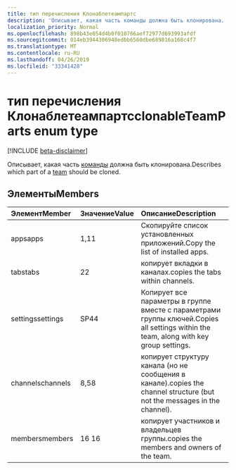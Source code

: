```yaml
---
title: тип перечисления Клонаблетеампартс
description: 'Описывает, какая часть команды должна быть клонирована. '
localization_priority: Normal
ms.openlocfilehash: 898b43e054d4b0f010766aef72977d693993afdf
ms.sourcegitcommit: 014eb3944306948edbb6560dbe689816a168c4f7
ms.translationtype: MT
ms.contentlocale: ru-RU
ms.lasthandoff: 04/26/2019
ms.locfileid: "33341428"
---
```

# <a name="clonableteamparts-enum-type"></a><span data-ttu-id="631ae-103">тип перечисления Клонаблетеампартс</span><span class="sxs-lookup"><span data-stu-id="631ae-103">clonableTeamParts enum type</span></span>

[!INCLUDE [beta-disclaimer](../../includes/beta-disclaimer.md)]

<span data-ttu-id="631ae-104">Описывает, какая часть [команды](../resources/team.md) должна быть клонирована.</span><span class="sxs-lookup"><span data-stu-id="631ae-104">Describes which part of a [team](../resources/team.md) should be cloned.</span></span> 

## <a name="members"></a><span data-ttu-id="631ae-105">Элементы</span><span class="sxs-lookup"><span data-stu-id="631ae-105">Members</span></span>

| <span data-ttu-id="631ae-106">Элемент</span><span class="sxs-lookup"><span data-stu-id="631ae-106">Member</span></span> | <span data-ttu-id="631ae-107">Значение</span><span class="sxs-lookup"><span data-stu-id="631ae-107">Value</span></span>| <span data-ttu-id="631ae-108">Описание</span><span class="sxs-lookup"><span data-stu-id="631ae-108">Description</span></span> |
|:---------------|:--------|:----------|
|<span data-ttu-id="631ae-109">apps</span><span class="sxs-lookup"><span data-stu-id="631ae-109">apps</span></span>|<span data-ttu-id="631ae-110">1,1</span><span class="sxs-lookup"><span data-stu-id="631ae-110">1</span></span>|<span data-ttu-id="631ae-111">Скопируйте список установленных приложений.</span><span class="sxs-lookup"><span data-stu-id="631ae-111">Copy the list of installed apps.</span></span>|
|<span data-ttu-id="631ae-112">tabs</span><span class="sxs-lookup"><span data-stu-id="631ae-112">tabs</span></span>|<span data-ttu-id="631ae-113">2</span><span class="sxs-lookup"><span data-stu-id="631ae-113">2</span></span>|<span data-ttu-id="631ae-114">копирует вкладки в каналах.</span><span class="sxs-lookup"><span data-stu-id="631ae-114">copies the tabs within channels.</span></span>|
|<span data-ttu-id="631ae-115">settings</span><span class="sxs-lookup"><span data-stu-id="631ae-115">settings</span></span>|<span data-ttu-id="631ae-116">SP4</span><span class="sxs-lookup"><span data-stu-id="631ae-116">4</span></span>|<span data-ttu-id="631ae-117">Копирует все параметры в группе вместе с параметрами группы ключей.</span><span class="sxs-lookup"><span data-stu-id="631ae-117">Copies all settings within the team, along with key group settings.</span></span>|
|<span data-ttu-id="631ae-118">channels</span><span class="sxs-lookup"><span data-stu-id="631ae-118">channels</span></span>|<span data-ttu-id="631ae-119">8,5</span><span class="sxs-lookup"><span data-stu-id="631ae-119">8</span></span>|<span data-ttu-id="631ae-120">копирует структуру канала (но не сообщения в канале).</span><span class="sxs-lookup"><span data-stu-id="631ae-120">copies the channel structure (but not the messages in the channel).</span></span>|
|<span data-ttu-id="631ae-121">members</span><span class="sxs-lookup"><span data-stu-id="631ae-121">members</span></span>|<span data-ttu-id="631ae-122">16 </span><span class="sxs-lookup"><span data-stu-id="631ae-122">16</span></span>|<span data-ttu-id="631ae-123">копирует участников и владельцев группы.</span><span class="sxs-lookup"><span data-stu-id="631ae-123">copies the members and owners of the team.</span></span>|
